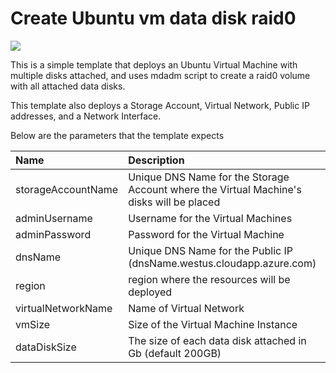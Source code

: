 # Create Ubuntu vm data disk raid0

<a href="https://portal.azure.com/#create/Microsoft.Template/uri/https%3A%2F%2Fraw.githubusercontent.com%2FAzure%2Fazure-quickstart-templates%2Fmaster%2Fdiskraid-ubuntu-vm%2Fazuredeploy.json" target="_blank">
    <img src="http://azuredeploy.net/deploybutton.png"/>
</a>

This is a simple template that deploys an Ubuntu Virtual Machine with multiple disks attached, and uses mdadm script to create a raid0 volume with all attached data disks.

This template also deploys a Storage Account, Virtual Network, Public IP addresses, and a Network Interface.

Below are the parameters that the template expects

| Name   | Description    |
|:--- |:---|
| storageAccountName  | Unique DNS Name for the Storage Account where the Virtual Machine's disks will be placed |
| adminUsername  | Username for the Virtual Machines  |
| adminPassword  | Password for the Virtual Machine  |
| dnsName  | Unique DNS Name for the Public IP (dnsName.westus.cloudapp.azure.com) |
| region | region where the resources will be deployed |
| virtualNetworkName | Name of Virtual Network |
| vmSize | Size of the Virtual Machine Instance |
| dataDiskSize | The size of each data disk attached in Gb (default 200GB) |

